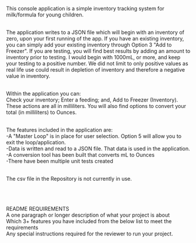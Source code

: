 This console application is a simple inventory tracking system for milk/formula for young children.  <br><br>

The application writes to a JSON file which will begin with an inventory of zero, upon your first running of the app.  If you have an existing inventory, you can simply add your existing inventory through Option 3 "Add to Freezer".  If you are testing, you will find best results by adding an amount to inventory prior to testing.  I would begin with 1000mL, or more, and keep your testing to a positive number.  We did not limit to only positive values as real life use could result in depletion of inventory and therefore a negative value in inventory.<br><br>

Within the application you can:<br>
Check your inventory; Enter a feeding; and, Add to Freezer (Inventory).  These actions are all in milliliters.  You will also find options to convert your total (in milliliters) to Ounces.<br><br>

The features included in the application are:<br>
-A "Master Loop" is in place for user selection.  Option 5 will allow you to exit the loop/application.<br>
-Data is written and read to a JSON file.  That data is used in the application.<br>
-A conversion tool has been built that converts mL to Ounces<br>
-There have been multiple unit tests created<br><br>

The csv file in the Repository is not currently in use.<br><br><br><br>



README REQUIREMENTS <br>
A one paragraph or longer description of what your project is about<br>
Which 3+ features you have included from the below list to meet the requirements<br>
Any special instructions required for the reviewer to run your project.<br>

